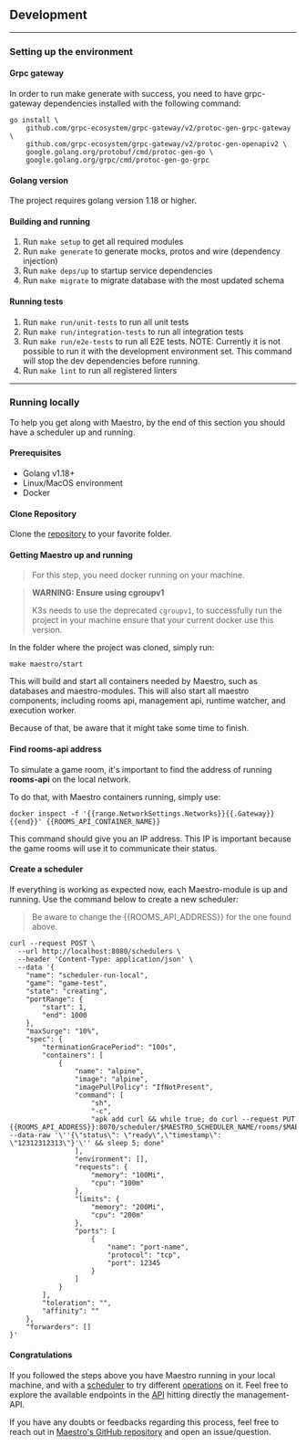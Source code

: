 ## Development

-----

### Setting up the environment 

#### Grpc gateway
In order to run make generate with success, you need to have grpc-gateway dependencies installed with the following command:
```shell
go install \
    github.com/grpc-ecosystem/grpc-gateway/v2/protoc-gen-grpc-gateway \
    github.com/grpc-ecosystem/grpc-gateway/v2/protoc-gen-openapiv2 \
    google.golang.org/protobuf/cmd/protoc-gen-go \
    google.golang.org/grpc/cmd/protoc-gen-go-grpc
```

#### Golang version
The project requires golang version 1.18 or higher.

#### Building and running
1. Run `make setup` to get all required modules
2. Run `make generate` to generate mocks, protos and wire (dependency injection)
3. Run `make deps/up` to startup service dependencies
4. Run `make migrate` to migrate database with the most updated schema

#### Running tests

1. Run `make run/unit-tests` to run all unit tests
2. Run `make run/integration-tests` to run all integration tests
3. Run `make run/e2e-tests` to run all E2E tests. NOTE: Currently it is not
   possible to run it with the development environment set. This command will
   stop the dev dependencies before running.
4. Run `make lint` to run all registered linters

---

### Running locally

To help you get along with Maestro, by the end of this section you should have a scheduler up and running.

#### Prerequisites
- Golang v1.18+
- Linux/MacOS environment
- Docker

#### Clone Repository
Clone the [repository](https://github.com/topfreegames/maestro) to your favorite folder.

#### Getting Maestro up and running
> For this step, you need docker running on your machine.

> **WARNING: Ensure using cgroupv1**
>
> K3s needs to use the deprecated `cgroupv1`, to successfully run the project in your machine ensure that your current docker use this version.


In the folder where the project was cloned, simply run:

```shell
make maestro/start
```

This will build and start all containers needed by Maestro, such as databases and maestro-modules. This will also start
all maestro components, including rooms api, management api, runtime watcher, and execution worker.

Because of that, be aware that it might take some time to finish.

#### Find rooms-api address
To simulate a game room, it's important to find the address of running **rooms-api** on the local network.

To do that, with Maestro containers running, simply use:

```shell
docker inspect -f '{{range.NetworkSettings.Networks}}{{.Gateway}}{{end}}' {{ROOMS_API_CONTAINER_NAME}}
```

This command should give you an IP address.
This IP is important because the game rooms will use it to communicate their status.

#### Create a scheduler
If everything is working as expected now, each Maestro-module is up and running.
Use the command below to create a new scheduler:

> Be aware to change the {{ROOMS_API_ADDRESS}} for the one found above.
```shell
curl --request POST \
  --url http://localhost:8080/schedulers \
  --header 'Content-Type: application/json' \
  --data '{
	"name": "scheduler-run-local",
	"game": "game-test",
	"state": "creating",
	"portRange": {
		"start": 1,
		"end": 1000
	},
	"maxSurge": "10%",
	"spec": {
		"terminationGracePeriod": "100s",
		"containers": [
			{
				"name": "alpine",
				"image": "alpine",
				"imagePullPolicy": "IfNotPresent",
				"command": [
					"sh",
					"-c",
					"apk add curl && while true; do curl --request PUT {{ROOMS_API_ADDRESS}}:8070/scheduler/$MAESTRO_SCHEDULER_NAME/rooms/$MAESTRO_ROOM_ID/ping --data-raw '\''{\"status\": \"ready\",\"timestamp\": \"12312312313\"}'\'' && sleep 5; done"
				],
				"environment": [],
				"requests": {
					"memory": "100Mi",
					"cpu": "100m"
				},
				"limits": {
					"memory": "200Mi",
					"cpu": "200m"
				},
				"ports": [
					{
						"name": "port-name",
						"protocol": "tcp",
						"port": 12345
					}
				]
			}
		],
		"toleration": "",
		"affinity": ""
	},
	"forwarders": []
}'
```

#### Congratulations
If you followed the steps above you have Maestro running in your local machine, and with a [scheduler](../reference/Scheduler.md) to try different [operations](../reference/Operations.md) on it.
Feel free to explore the available endpoints in the [API](../reference/OpenAPI.md) hitting directly the management-API.

If you have any doubts or feedbacks regarding this process, feel free to reach out in [Maestro's GitHub repository](https://github.com/topfreegames/maestro) and open an issue/question.

